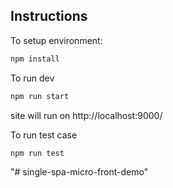 ## Instructions

To setup environment:

```typescript
npm install
```

To run dev

```typescript
npm run start
```

site will run on http://localhost:9000/

To run test case

```typescript
npm run test
```

"# single-spa-micro-front-demo"
